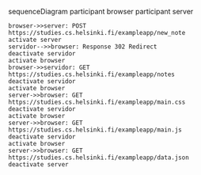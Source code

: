 sequenceDiagram
    participant browser
    participant server

    browser->>server: POST https://studies.cs.helsinki.fi/exampleapp/new_note
    activate server
    servidor-->>browser: Response 302 Redirect
    deactivate servidor
    activate browser
    browser->>servidor: GET https://studies.cs.helsinki.fi/exampleapp/notes
    deactivate servidor
    activate browser
    server->>browser: GET https://studies.cs.helsinki.fi/exampleapp/main.css
    deactivate servidor
    activate browser
    server->>browser: GET https://studies.cs.helsinki.fi/exampleapp/main.js
    deactivate servidor
    activate browser
    server->>browser: GET https://studies.cs.helsinki.fi/exampleapp/data.json
    deactivate server
